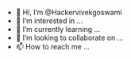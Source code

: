 - 👋 Hi, I’m @Hackervivekgoswami
- 👀 I’m interested in ...
- 🌱 I’m currently learning ...
- 💞️ I’m looking to collaborate on ...
- 📫 How to reach me ...

<!---
Hackervivekgoswami/Hackervivekgoswami is a ✨ special ✨ repository because its `README.md` (this file) appears on your GitHub profile.
You can click the Preview link to take a look at your changes.
--- vivekhacker@143 redmi note 12 pro plus verson 19

